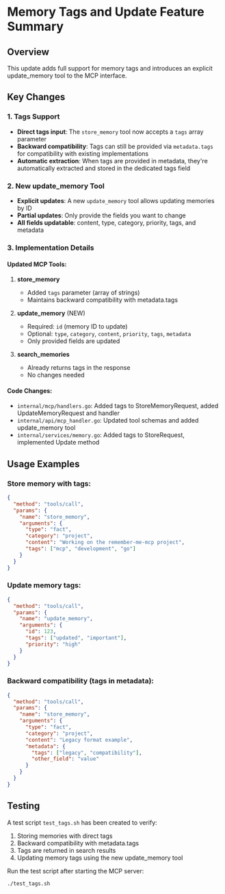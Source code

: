 # Memory Tags and Update Feature Summary

## Overview
This update adds full support for memory tags and introduces an explicit update_memory tool to the MCP interface.

## Key Changes

### 1. Tags Support
- **Direct tags input**: The `store_memory` tool now accepts a `tags` array parameter
- **Backward compatibility**: Tags can still be provided via `metadata.tags` for compatibility with existing implementations
- **Automatic extraction**: When tags are provided in metadata, they're automatically extracted and stored in the dedicated tags field

### 2. New update_memory Tool
- **Explicit updates**: A new `update_memory` tool allows updating memories by ID
- **Partial updates**: Only provide the fields you want to change
- **All fields updatable**: content, type, category, priority, tags, and metadata

### 3. Implementation Details

#### Updated MCP Tools:
1. **store_memory**
   - Added `tags` parameter (array of strings)
   - Maintains backward compatibility with metadata.tags

2. **update_memory** (NEW)
   - Required: `id` (memory ID to update)
   - Optional: `type`, `category`, `content`, `priority`, `tags`, `metadata`
   - Only provided fields are updated

3. **search_memories**
   - Already returns tags in the response
   - No changes needed

#### Code Changes:
- `internal/mcp/handlers.go`: Added tags to StoreMemoryRequest, added UpdateMemoryRequest and handler
- `internal/api/mcp_handler.go`: Updated tool schemas and added update_memory tool
- `internal/services/memory.go`: Added tags to StoreRequest, implemented Update method

## Usage Examples

### Store memory with tags:
```json
{
  "method": "tools/call",
  "params": {
    "name": "store_memory",
    "arguments": {
      "type": "fact",
      "category": "project",
      "content": "Working on the remember-me-mcp project",
      "tags": ["mcp", "development", "go"]
    }
  }
}
```

### Update memory tags:
```json
{
  "method": "tools/call",
  "params": {
    "name": "update_memory",
    "arguments": {
      "id": 123,
      "tags": ["updated", "important"],
      "priority": "high"
    }
  }
}
```

### Backward compatibility (tags in metadata):
```json
{
  "method": "tools/call",
  "params": {
    "name": "store_memory",
    "arguments": {
      "type": "fact",
      "category": "project",
      "content": "Legacy format example",
      "metadata": {
        "tags": ["legacy", "compatibility"],
        "other_field": "value"
      }
    }
  }
}
```

## Testing
A test script `test_tags.sh` has been created to verify:
1. Storing memories with direct tags
2. Backward compatibility with metadata.tags
3. Tags are returned in search results
4. Updating memory tags using the new update_memory tool

Run the test script after starting the MCP server:
```bash
./test_tags.sh
```